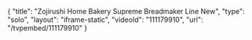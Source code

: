 {
    "title": "Zojirushi Home Bakery Supreme Breadmaker Line New",
    "type": "solo",
    "layout": "iframe-static",
    "videoId": "111179910",
    "url": "\/tvpembed\/111179910"
}
